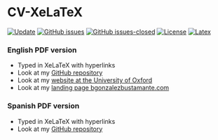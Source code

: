 # CV-XeLaTeX

[![Update](https://img.shields.io/badge/latest%20update-August%202020-orange.svg)](https://github.com/bgonzalezbustamante/CV-XeLaTeX/blob/master/CV-Gonzalez-Bustamante.pdf) [![GitHub issues](https://img.shields.io/github/issues/bgonzalezbustamante/CV-XeLaTeX.svg)](https://github.com/bgonzalezbustamante/CV-XeLaTeX/issues/) [![GitHub issues-closed](https://img.shields.io/github/issues-closed/bgonzalezbustamante/CV-XeLaTeX.svg)](https://github.com/bgonzalezbustamante/CV-XeLaTeX/issues?q=is%3Aissue+is%3Aclosed) [![License](https://img.shields.io/badge/license-CC--BY--4.0-black)](https://github.com/bgonzalezbustamante/CV-XeLaTeX/blob/master/LICENSE.txt) [![Latex](https://img.shields.io/badge/made%20with-LaTeX-1f425f.svg)](https://www.latex-project.org/) 

### English PDF version 
- Typed in XeLaTeX with hyperlinks
- Look at my [GitHub repository](https://github.com/bgonzalezbustamante/CV-XeLaTeX/blob/master/CV-Gonzalez-Bustamante.pdf)
- Look at my [website at the University of Oxford](http://users.ox.ac.uk/~shil5311/) 
- Look at my [landing page bgonzalezbustamante.com](https://bgonzalezbustamante.com) 

### Spanish PDF version 
- Typed in XeLaTeX with hyperlinks
- Look at my [GitHub repository](https://github.com/bgonzalezbustamante/CV-XeLaTeX/blob/master/spanish/CV-Gonzalez-Bustamante.pdf)
